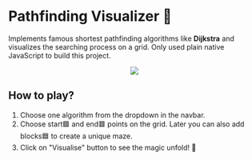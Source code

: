 # Pathfinding Visualizer 🚓

Implements famous shortest pathfinding algorithms like **Dijkstra** and visualizes the searching process on a grid. Only used plain native JavaScript to build this project.

<p align="center">
 <img src="https://user-images.githubusercontent.com/55504616/226624074-e1904200-6a74-4203-9bbf-5c5b348f253b.gif"/>
</p>

## How to play?

1. Choose one algorithm from the dropdown in the navbar.
2. Choose start🟩 and end🟥 points on the grid. Later you can also add blocks🟦 to create a unique maze.
3. Click on "Visualise" button to see the magic unfold! 🌠

